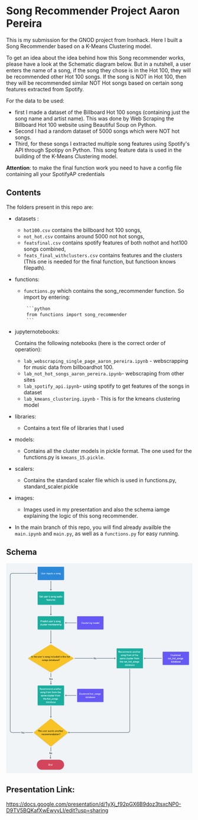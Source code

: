 # Song Recommender Project Aaron Pereira
This is my submission for the GNOD project from Ironhack. Here I built a Song Recommender based on a K-Means Clustering model. 

To get an idea about the idea behind how this Song recommender works, please have a look at the Schematic diagram below.
But in a nutshell, a user enters the name of a song, if the song they chose is in the Hot 100, they will be recommended other Hot 100 songs. If the song is NOT in Hot 100, then they will be recommended similar NOT Hot songs based on certain song features extracted from Spotify. 

For the data to be used: 
   - first I made a dataset of the Billboard Hot 100 songs (containing just the song name and artist name). This was done by Web Scraping the Billboard Hot 100 website using Beautiful Soup on Python. 
   - Second I had a random dataset of 5000 songs which were NOT hot songs.
   - Third, for these songs I extracted multiple song features using Spotify's API through Spotipy on Python. This song feature data is used in the building of the K-Means Clustering model.    

**Attention**: to make the final function work you need to have a config file containing all your SpotifyAP credentials


## Contents
The folders present in this repo are:

- datasets : 
     - `hot100.csv` contains the billboard hot 100 songs,
     - `not_hot.csv` contains around 5000 not hot songs, 
     - `featsfinal.csv` contains spotify features of both nothot and hot100 songs combined, 
     - `feats_final_withclusters.csv` contains features and the clusters (This one is needed for the final function, but functioon knows filepath).

- functions:
     - `functions.py` which contains the song_recommender function. So import by entering:
            
            ```python
            from functions import song_recommender
            ```

- jupyternotebooks: 
      
     Contains the following notebooks (here is the correct order of operation):
     - `lab_webscraping_single_page_aaron_pereira.ipynb` - webscrapping for music data from billboardhot 100.
     - `lab_not_hot_songs_aaron_pereira.ipynb`- webscraping from other sites
     - `lab_spotify_api.ipynb`- using spotify to get features of the songs in dataset
     - `lab_kmeans_clustering.ipynb` - This is for the kmeans clustering model

- libraries: 
      
     - Contains a text file of libraries that I used

- models: 
      
     - Contains all the cluster models in pickle format. The one used for the functions.py is `kmeans_15.pickle`.

- scalers: 
     
     - Contains the standard scaler file which is used in functions.py, standard_scaler.pickle

- images:
     
     - Images used in my presentation and also the schema iamge explaining the logic of this song recommender. 

- In the main branch of this repo, you will find already availble the `main.ipynb` and `main.py`, as well as a `functions.py` for easy running. 


## Schema 

![alt text](https://github.com/aaronpereira92/music_recommender_project_aaron_pereira/blob/main/_Images/schemaproject.png)

## Presentation Link:
https://docs.google.com/presentation/d/1yXj_f92pGX6B9doz3tsxcNP0-D9TV5BQKafXwEwyyLI/edit?usp=sharing
